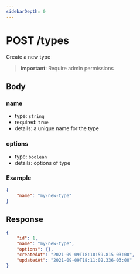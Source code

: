 ```yaml
---
sidebarDepth: 0
---
```


# POST /types

Create a new type

> **important**: Require admin permissions

## Body

### name

-   type: `string`
-   required: `true`
-   details: a unique name for the type

### options

-   type: `boolean`
-   details: options of type

### Example

```json
{
    "name": "my-new-type"
}
```

## Response

```json
{
    "id": 1,
    "name": "my-new-type",
    "options": {},
    "createdAt": "2021-09-09T18:10:59.815-03:00",
    "updatedAt": "2021-09-09T18:11:02.336-03:00"
}
```
